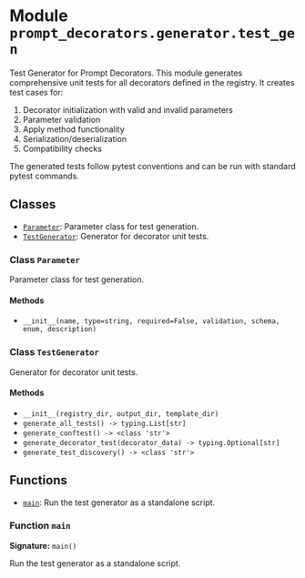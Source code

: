 # Module `prompt_decorators.generator.test_gen`

Test Generator for Prompt Decorators.
This module generates comprehensive unit tests for all decorators defined in the registry.
It creates test cases for:
1. Decorator initialization with valid and invalid parameters
2. Parameter validation
3. Apply method functionality
4. Serialization/deserialization
5. Compatibility checks

The generated tests follow pytest conventions and can be run with standard pytest commands.

## Classes

- [`Parameter`](#class-parameter): Parameter class for test generation.
- [`TestGenerator`](#class-testgenerator): Generator for decorator unit tests.

### Class `Parameter`

Parameter class for test generation.

#### Methods

- `__init__(name, type=string, required=False, validation, schema, enum, description)`

### Class `TestGenerator`

Generator for decorator unit tests.

#### Methods

- `__init__(registry_dir, output_dir, template_dir)`
- `generate_all_tests() -> typing.List[str]`
- `generate_conftest() -> <class 'str'>`
- `generate_decorator_test(decorator_data) -> typing.Optional[str]`
- `generate_test_discovery() -> <class 'str'>`

## Functions

- [`main`](#function-main): Run the test generator as a standalone script.

### Function `main`

**Signature:** `main()`

Run the test generator as a standalone script.
